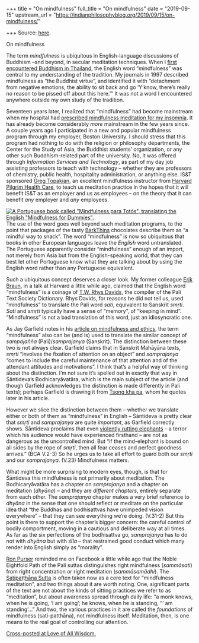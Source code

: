 +++
title = "On mindfulness"
full_title = "On mindfulness"
date = "2019-09-15"
upstream_url = "https://indianphilosophyblog.org/2019/09/15/on-mindfulness/"

+++
Source: [here](https://indianphilosophyblog.org/2019/09/15/on-mindfulness/).

On mindfulness

The term *mindfulness* is ubiquitous in English-language discussions of
Buddhism –and beyond, in secular meditation techniques. When I [first
encountered Buddhism in
Thailand](http://loveofallwisdom.com/blog/2009/07/my-story-finding-buddhism/),
the English word “mindfulness” was central to my understanding of the
tradition. My journals in 1997 described mindfulness as “the Buddhist
virtue”, and identified it with “detachment from negative emotions, the
ability to sit back and go ‘Y’know, there’s really no reason to be
pissed off about this here.’” It was not a word I encountered anywhere
outside my own study of the tradition.

Seventeen years later, I realized that “mindfulness” had become
mainstream when my hospital had [prescribed mindfulness meditation for
my
insomnia](http://loveofallwisdom.com/blog/2016/01/of-mindfulness-meditation-buddhist-and-otherwise/).
It has already become considerably *more* mainstream in the few years
since. A couple years ago I participated in a new and popular
mindfulness program through my employer, Boston University. I should
stress that this program had nothing to do with the religion or
philosophy departments, the Center for the Study of Asia, the Buddhist
students’ organization, or any other such Buddhism-related part of the
university. No, it was offered through *Information Services and
Technology*, as part of my day job assisting professors to teach with
technology – whether they are professors of chemistry, public health,
hospitality administration, or anything else. IS&T sponsored [Greg
Topakian](https://www.harvardpilgrim.org/portal/page?_pageid=848,9429992&_dad=portal&_schema=PORTAL),
an excellent mindfulness instructor from [Harvard Pilgrim Health
Care](https://www.harvardpilgrim.org/public/home), to teach us
meditation practice in the hopes that it will benefit IS&T as an
employer and us as employees – on the theory that it can benefit *any*
employer and *any* employees.

[![A Portuguese book called "Mindfulness para Totós", translating the
English "Mindfulness for
Dummies".](http://loveofallwisdom.com/wp-content/uploads/2019/09/mindfulness-para-totós.jpg)](http://loveofallwisdom.com/wp-content/uploads/2019/09/mindfulness-para-totós.jpg)The
use of the word goes well beyond such meditation programs, to the point
that packages of the tasty
[BarkThins](https://www.amazon.com/Bark-Thins-Dark-Chocolate-Almond/dp/B01GPFRFF6)
chocolates describe them as “a mindful way to snack”. The word
“mindfulness” is now so ubiquitous that books in other European
languages leave the *English* word untranslated. The Portuguese
apparently consider “mindfulness” enough of an import, not merely from
Asia but from the English-speaking world, that they can best let other
Portuguese know what they are talking about by using the English word
rather than any Portuguese equivalent.

Such a ubiquitous concept deserves a closer look. My former colleague
[Erik
Braun](http://religiousstudies.as.virginia.edu/faculty/profile/ecb2j),
in a talk at Harvard a little while ago, claimed that the English word
“mindfulness” is a coinage of [T.W. Rhys
Davids](https://en.wikipedia.org/wiki/Thomas_Rhys_Davids), the compiler
of the Pali Text Society Dictionary. Rhys Davids, for reasons he did not
tell us, used “mindfulness” to translate the Pali word *sati*,
equivalent to Sanskrit *smṛti*. *Sati* and *smṛti* typically have a
sense of “memory”, of “keeping in mind”. “Mindfulness” is not a bad
translation of this word, just an idiosyncratic one.

As Jay Garfield notes in his [article on mindfulness and
ethics](https://info-buddhism.com/Mindfulness-and-Morality-J-Garfield.html#t0),
the term “mindfulness” also can be (and is) used to translate the
similar concept of *sampajañña* (Pali)/*samprajanya* (Sanskrit). The
distinction between these two is not always clear. Garfield claims that
in Sanskrit Mahāyāna texts, *smṛti* “involves the fixation of attention
on an object” and *samprajanya* “comes to include the careful
maintenance of that attention and of the attendant attitudes and
motivations”. I think that’s a helpful way of thinking about the
distinction. I’m not sure it’s spelled out in exactly that way in
Śāntideva’s Bodhicaryāvatāra, which is the main subject of the article
(and though Garfield acknowledges the distinction is made differently in
Pali texts); perhaps Garfield is drawing it from [Tsong kha
pa](https://plato.stanford.edu/entries/tsongkhapa/), whom he quotes
later in his article.

However we slice the distinction between them – whether we translate
either or both of them as “mindfulness” in English – Śāntideva is pretty
clear that *smṛti* and *samprajanya* are quite *important*, as Garfield
correctly shows. Śāntideva proclaims that even [violently rutting
elephants](https://en.wikipedia.org/wiki/Musth) – a terror which his
audience would have experienced firsthand – are not as dangerous as the
uncontrolled mind. But “if the mind-elephant is bound on all sides by
the rope of *smṛti*, then all fear ceases and perfect goodness arrives.”
(BCA V.2-3) So he urges us to take all effort to guard both our *smṛti*
and our *samprajanya*. (V.23) Mindfulness matters.

What might be more surprising to modern eyes, though, is that for
Śāntideva this mindfulness is not primarily about meditation. The
Bodhicaryāvatāra has a chapter on *samprajanya* and a chapter on
meditation (*dhyāna*) – and they are *different chapters*, entirely
separate from each other. The *samprajanya* chapter makes a very brief
reference to *dhyāna* in the sense that one should reflect or meditate
on the particular idea that “the Buddhas and bodhisattvas have unimpeded
vision everywhere” – that they can see everything we’re doing. (V.31-2)
But this point is there to support the chapter’s bigger concern: the
careful control of bodily comportment, moving in a cautious and
deliberate way at all times. As far as the six perfections of the
bodhisattva go, *samprajanya* has to do not with *dhyāna* but with
*śīla* – that restrained good conduct which many render into English
simply as “morality”.

[Ron Purser](https://cob.sfsu.edu/directory/ronald-purser) reminded me
on Facebook a little while ago that the Noble Eightfold Path of the Pali
suttas distinguishes right mindfulness (*sammāsati*) from right
concentration or right meditation (*sammāsamādhi*). The [Satipaṭṭhāna
Sutta](https://en.wikipedia.org/wiki/Satipatthana_Sutta) is often taken
now as a core text for “mindfulness meditation”, and two things about it
are worth noting. One, significant parts of the text are not about the
kinds of sitting practices we refer to as “meditation”, but about
awareness spread through daily life: “a monk knows, when he is going, ‘I
am going’; he knows, when he is standing, “‘ am standing’…” And two, the
various practices in it are called the *foundations* of mindfulness
(sati-patthāna), not mindfulness itself. Meditation, then, is one means
to the real goal of controlling our attention.

[Cross-posted at Love of All
Wisdom.](http://loveofallwisdom.com/blog/2019/09/on-mindfulness/)
